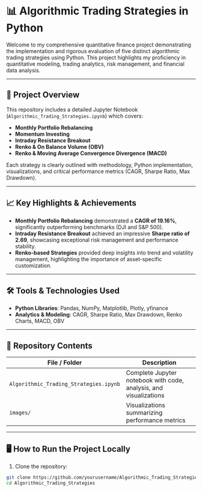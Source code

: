# 📊 Algorithmic Trading Strategies in Python

Welcome to my comprehensive quantitative finance project demonstrating the implementation and rigorous evaluation of five distinct algorithmic trading strategies using Python. This project highlights my proficiency in quantitative modeling, trading analytics, risk management, and financial data analysis.

---

## 🚩 Project Overview

This repository includes a detailed Jupyter Notebook (`Algorithmic_Trading_Strategies.ipynb`) which covers:

- **Monthly Portfolio Rebalancing**
- **Momentum Investing**
- **Intraday Resistance Breakout**
- **Renko & On Balance Volume (OBV)**
- **Renko & Moving Average Convergence Divergence (MACD)**

Each strategy is clearly outlined with methodology, Python implementation, visualizations, and critical performance metrics (CAGR, Sharpe Ratio, Max Drawdown).

---

## 📈 Key Highlights & Achievements

- **Monthly Portfolio Rebalancing** demonstrated a **CAGR of 19.16%**, significantly outperforming benchmarks (DJI and S&P 500).
- **Intraday Resistance Breakout** achieved an impressive **Sharpe ratio of 2.69**, showcasing exceptional risk management and performance stability.
- **Renko-based Strategies** provided deep insights into trend and volatility management, highlighting the importance of asset-specific customization.

---

## 🛠️ Tools & Technologies Used

- **Python Libraries**: Pandas, NumPy, Matplotlib, Plotly, yfinance
- **Analytics & Modeling**: CAGR, Sharpe Ratio, Max Drawdown, Renko Charts, MACD, OBV

---

## 📂 Repository Contents

| File / Folder                             | Description                                                     |
|-------------------------------------------|-----------------------------------------------------------------|
| `Algorithmic_Trading_Strategies.ipynb`    | Complete Jupyter notebook with code, analysis, and visualizations |
| `images/`                                 | Visualizations summarizing performance metrics                   |

---

## 🖥️ How to Run the Project Locally

1. Clone the repository:
```bash
git clone https://github.com/yourusername/Algorithmic_Trading_Strategies.git
cd Algorithmic_Trading_Strategies

